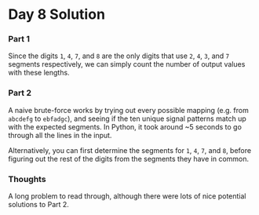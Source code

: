 # Day 8 Solution

### Part 1

Since the digits `1`, `4`, `7`, and `8` are the only digits that use `2`, `4`, `3`, and `7` segments respectively, we can simply count the number of output values with these lengths.

### Part 2

A naive brute-force works by trying out every possible mapping (e.g. from `abcdefg` to `ebfadgc`), and seeing if the ten unique signal patterns match up with the expected segments. In Python, it took around ~5 seconds to go through all the lines in the input.

Alternatively, you can first determine the segments for `1`, `4`, `7`, and `8`, before figuring out the rest of the digits from the segments they have in common.

### Thoughts
A long problem to read through, although there were lots of nice potential solutions to Part 2.
